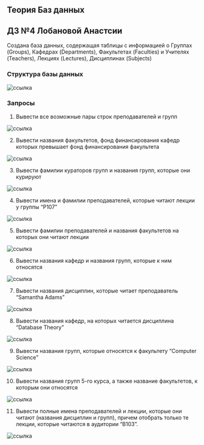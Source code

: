 ## Теория Баз данных
## ДЗ №4 Лобановой Анастсии
Создана база данных, содержащая таблицы с информацией о Группах (Groups), Кафедрах (Departments), Факультетах (Faculties) и Учителях (Teachers), Лекциях (Lectures), Дисциплинах (Subjects)
### Структура базы данных

![ссылка](https://s.mail.ru/fkwo/ySC3hso3q)

### Запросы
1. Вывести все возможные пары строк преподавателей и групп

![ссылка](https://s.mail.ru/9htN/z5Cpt6QkA)

2. Вывести названия факультетов, фонд финансирования кафедр которых превышает фонд финансирования факультета

![ссылка](https://s.mail.ru/kvKJ/ZaHUhZvCU)

3. Вывести фамилии кураторов групп и названия групп, которые они курируют

![ссылка](https://s.mail.ru/HHuN/qwbZB8Kjw)

4. Вывести имена и фамилии преподавателей, которые читают лекции у группы “P107”

![ссылка](https://s.mail.ru/1hpt/Aizd2fDTC)

5. Вывести фамилии преподавателей и названия факультетов на которых они читают лекции

![ссылка](https://s.mail.ru/vpPZ/kKSV7QpsK)

6. Вывести названия кафедр и названия групп, которые к ним относятся

![ссылка](https://s.mail.ru/xvkB/G6VsKckDs)

7. Вывести названия дисциплин, которые читает преподаватель “Samantha Adams”

![ссылка](https://s.mail.ru/cJLN/QEef4CFdM)

8. Вывести названия кафедр, на которых читается дисциплина “Database Theory”

![ссылка](https://s.mail.ru/MaUo/icbJ38RbD)

9. Вывести названия групп, которые относятся к факультету “Computer Science”

![ссылка](https://s.mail.ru/qobs/q1Q5VDFUd)

10. Вывести названия групп 5-го курса, а также название факультетов, к которым они относятся

![ссылка](https://s.mail.ru/1efH/AUerNEbkZ)

11. Вывести полные имена преподавателей и лекции, которые они читают (названия дисциплин и групп), причем отобрать
только те лекции, которые читаются в аудитории “B103”.

![ссылка](https://s.mail.ru/46kG/mo9iUu42W)

